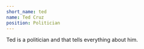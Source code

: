 ```yaml
---
short_name: ted
name: Ted Cruz
position: Politician
---
```

Ted is a politician and that tells everything about him.
